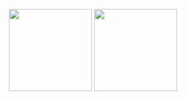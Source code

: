 <div align= "center">
  <img height="150" src="https://github-readme-stats.vercel.app/api?username=kruger0&theme=radical&show_icons=true&include_all_commits=true&count_private=true&layout=compact&count_private=true" />
  <img height="150" src="https://github-readme-stats.vercel.app/api/top-langs/?username=kruger0&theme=radical&layout=compact&hide=html,c&count_private=true" />
</div>
